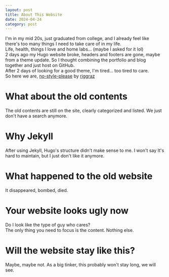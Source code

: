 ```yaml
---
layout: post
title: About This Website
date: 2024-04-24
category: post
---
```

I'm in my mid 20s, just graduated from college, and I already feel like there's too many things I need to take care of in my life.  
Life, health, things I love and home labs... (maybe I asked for it lol)  
2 days ago my Hugo website broke, headers and footers are gone, maybe from a theme update. So I thought combining the portfolio and blog together and just host on GitHub.  
After 2 days of looking for a good theme, I'm tired... too tired to care.  
So here we are, [no-style-please](https://github.com/riggraz/no-style-please) by [riggraz](https://github.com/riggraz) 

# What about the old contents
The old contents are still on the site, clearly categorized and listed. We just don't have a search anymore. 

# Why Jekyll
After using Jekyll, Hugo's structure didn't make sense to me. I won't say It's hard to maintain, but I just don't like it anymore. 

# What happened to the old website
It disappeared, bombed, died. 

# Your website looks ugly now
Do I look like the type of guy who cares?  
The only thing you need to focus is the content. Nothing else.  

# Will the website stay like this? 
Maybe, maybe not. As a big tinker, this probably won't stay long, we will see. 
